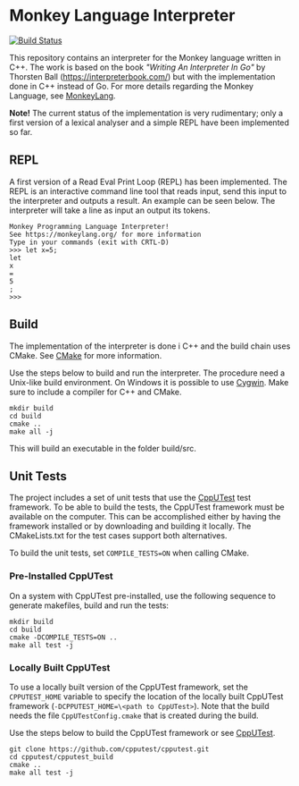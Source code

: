 # Monkey Language Interpreter
[![Build Status](https://travis-ci.org/bluezephyr/interpreter.svg?branch=master)](https://travis-ci.org/bluezephyr/interpreter)

This repository contains an interpreter for the Monkey language written in C++. The work is based on
the book *"Writing An Interpreter In Go"* by Thorsten Ball (https://interpreterbook.com/) but with the
implementation done in C++ instead of Go. For more details regarding the Monkey Language, see
[MonkeyLang](https://monkeylang.org/).

**Note!** The current status of the implementation is very rudimentary; only a first version of a
lexical analyser and a simple REPL have been implemented so far.

## REPL
A first version of a Read Eval Print Loop (REPL) has been implemented. The REPL is an interactive
command line tool that reads input, send this input to the interpreter and outputs a result. An
example can be seen below. The interpreter will take a line as input an output its tokens.

    Monkey Programming Language Interpreter!
    See https://monkeylang.org/ for more information
    Type in your commands (exit with CRTL-D)
    >>> let x=5;
    let
    x
    =
    5
    ;
    >>>

## Build
The implementation of the interpreter is done i C++ and the build chain uses CMake. See
[CMake](https://cmake.org/) for more information.

Use the steps below to build and run the interpreter. The procedure need a Unix-like build environment.
On Windows it is possible to use [Cygwin](https://www.cygwin.com/). Make sure to include a compiler
for C++ and CMake.

    mkdir build
    cd build
    cmake ..
    make all -j

This will build an executable in the folder build/src.

## Unit Tests
The project includes a set of unit tests that use the [CppUTest](http://cpputest.github.io/)
test framework. To be able to build the tests, the CppUTest framework must be available on the computer.
This can be accomplished either by having the framework installed or by downloading and building it
locally. The CMakeLists.txt for the test cases support both alternatives.

To build the unit tests, set `COMPILE_TESTS=ON` when calling CMake.

### Pre-Installed CppUTest
On a system with CppUTest pre-installed, use the following sequence to generate makefiles, build
and run the tests:

    mkdir build
    cd build
    cmake -DCOMPILE_TESTS=ON ..
    make all test -j

### Locally Built CppUTest
To use a locally built version of the CppUTest framework, set the `CPPUTEST_HOME` variable to specify
the location of the locally built CppUTest framework (`-DCPPUTEST_HOME=\<path to CppUTest>`). Note that
the build needs the file `CppUTestConfig.cmake` that is created during the build.

Use the steps below to build the CppUTest framework or see [CppUTest](http://cpputest.github.io/).

    git clone https://github.com/cpputest/cpputest.git
    cd cpputest/cpputest_build
    cmake ..
    make all test -j
